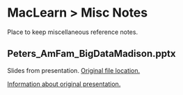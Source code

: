 # MacLearn > Misc Notes

Place to keep miscellaneous reference notes.

## Peters_AmFam_BigDataMadison.pptx

Slides from presentation. [Original file location.](https://github.com/Pshrub/Talks-and-Sample-Code/tree/master/2018-05-29_AmFam_Text_Analytics)

[Information about original presentation.](https://www.meetup.com/BigDataMadison/events/250138190/)